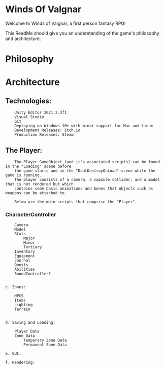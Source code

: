# Winds Of Valgnar
Welcome to Winds of Valgnar, a first person fantasy RPG!

This ReadMe should give you an understanding of the game's philosophy and architecture.

# Philosophy
	
# Architecture

## Technologies:
		Unity Editor 2021.2.3f1
		Visual Studio
		Git
		Deploying on Windows 10+ with minor support for Mac and Linux
		Development Releases: Itch.io
		Production Releases: Steam
		
## The Player:

		The Player GameObject (and it's associated scripts) can be found in the "Loading" scene before 
		the game starts and in the "DontDestroyOnLoad" scene while the game is running.
		The player consists of a camera, a capsule collider, and a model that is not rendered but which 
		contains some basic animations and bones that objects such as weapons can be attached to.
		
		Below are the main scripts that comprise the "Player".

### CharacterController
		Camera
		Model
		Stats
			Major
			Minor
			Tertiary
		Inventory
		Equipment
		Journal
		Quests
		Abilities
		SoundController?

		
	c. Zones:

		NPCS
		Items
		Lighting
		Terrain


	d. Saving and Loading:

		Player Data
		Zone Data
			Temporary Zone Data
			Permanent Zone Data

	e. GUI:

	f. Rendering:
